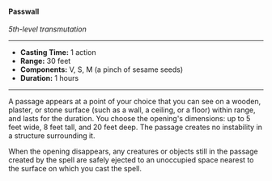 #### Passwall
*5th-level transmutation*
___
- **Casting Time:** 1 action
- **Range:** 30 feet
- **Components:** V, S, M (a pinch of sesame seeds)
- **Duration:** 1 hours
___
A passage appears at a point of your choice that you can see on a wooden, plaster, or stone surface (such as a wall, a ceiling, or a floor) within range, and lasts for the duration. You choose the opening's dimensions: up to 5 feet wide, 8 feet tall, and 20 feet deep. The passage creates no instability in a structure surrounding it.

When the opening disappears, any creatures or objects still in the passage created by the spell are safely ejected to an unoccupied space nearest to the surface on which you cast the spell.